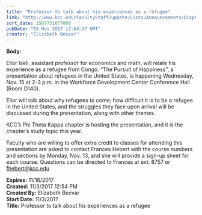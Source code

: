 ```yaml
---
title: "​Professor to talk about his experiences as a refugee"
link: "http://www.kcc.edu/FacultyStaff/update/Lists/Announcements/DispForm.aspx?ID=2540"
sort_date: 1509731677000
pubDate: "03 Nov 2017 17:54:37 GMT"
creator: "Elizabeth Becvar"
---
```


<div><b>Body:</b> <div class="ExternalClass19A5CABF538F4FF384B89D348FB5FB81"><p>Elior Iseli, assistant professor for economics and math, will relate his experience as a refugee from Congo. “The Pursuit of Happiness”, a presentation about refugees in the United States, is happening Wednesday, Nov. 15 at 2-3 p.m. in the Workforce Development Center Conference Hall (Room D140). </p>
<p>Elior will talk about why refugees to come; how difficult it is to be a refugee in the United States, and the struggles they face upon arrival will be discussed during the presentation, along with other themes.</p>
<p>KCC’s Phi Theta Kappa chapter is hosting the presentation, and it is the chapter’s study topic this year. </p>
<p>Faculty who are willing to offer extra credit to classes for attending this presentation are asked to contact Frances Hebert with the course numbers and sections by Monday, Nov. 13, and she will provide a sign-up sheet for each course. Questions can be directed to Frances at ext. 8757 or <a href="mailto:fhebert@kcc.edu">fhebert@kcc.edu</a> <br /></p></div></div>
<div><b>Expires:</b> 11/16/2017</div>
<div><b>Created:</b> 11/3/2017 12:54 PM</div>
<div><b>Created By:</b> Elizabeth Becvar</div>
<div><b>Start Date:</b> 11/3/2017</div>
<div><b>Title:</b> ​Professor to talk about his experiences as a refugee</div>
